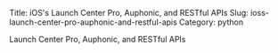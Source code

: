 Title: iOS's Launch Center Pro, Auphonic, and RESTful APIs
Slug: ioss-launch-center-pro-auphonic-and-restful-apis
Category: python

Launch Center Pro, Auphonic, and RESTful APIs